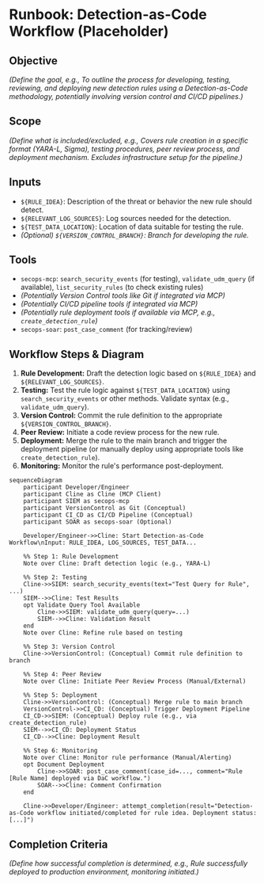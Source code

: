 # Runbook: Detection-as-Code Workflow (Placeholder)

## Objective

*(Define the goal, e.g., To outline the process for developing, testing, reviewing, and deploying new detection rules using a Detection-as-Code methodology, potentially involving version control and CI/CD pipelines.)*

## Scope

*(Define what is included/excluded, e.g., Covers rule creation in a specific format (YARA-L, Sigma), testing procedures, peer review process, and deployment mechanism. Excludes infrastructure setup for the pipeline.)*

## Inputs

*   `${RULE_IDEA}`: Description of the threat or behavior the new rule should detect.
*   `${RELEVANT_LOG_SOURCES}`: Log sources needed for the detection.
*   `${TEST_DATA_LOCATION}`: Location of data suitable for testing the rule.
*   *(Optional) `${VERSION_CONTROL_BRANCH}`: Branch for developing the rule.*

## Tools

*   `secops-mcp`: `search_security_events` (for testing), `validate_udm_query` (if available), `list_security_rules` (to check existing rules)
*   *(Potentially Version Control tools like Git if integrated via MCP)*
*   *(Potentially CI/CD pipeline tools if integrated via MCP)*
*   *(Potentially rule deployment tools if available via MCP, e.g., `create_detection_rule`)*
*   `secops-soar`: `post_case_comment` (for tracking/review)

## Workflow Steps & Diagram

1.  **Rule Development:** Draft the detection logic based on `${RULE_IDEA}` and `${RELEVANT_LOG_SOURCES}`.
2.  **Testing:** Test the rule logic against `${TEST_DATA_LOCATION}` using `search_security_events` or other methods. Validate syntax (e.g., `validate_udm_query`).
3.  **Version Control:** Commit the rule definition to the appropriate `${VERSION_CONTROL_BRANCH}`.
4.  **Peer Review:** Initiate a code review process for the new rule.
5.  **Deployment:** Merge the rule to the main branch and trigger the deployment pipeline (or manually deploy using appropriate tools like `create_detection_rule`).
6.  **Monitoring:** Monitor the rule's performance post-deployment.

```{mermaid}
sequenceDiagram
    participant Developer/Engineer
    participant Cline as Cline (MCP Client)
    participant SIEM as secops-mcp
    participant VersionControl as Git (Conceptual)
    participant CI_CD as CI/CD Pipeline (Conceptual)
    participant SOAR as secops-soar (Optional)

    Developer/Engineer->>Cline: Start Detection-as-Code Workflow\nInput: RULE_IDEA, LOG_SOURCES, TEST_DATA...

    %% Step 1: Rule Development
    Note over Cline: Draft detection logic (e.g., YARA-L)

    %% Step 2: Testing
    Cline->>SIEM: search_security_events(text="Test Query for Rule", ...)
    SIEM-->>Cline: Test Results
    opt Validate Query Tool Available
        Cline->>SIEM: validate_udm_query(query=...)
        SIEM-->>Cline: Validation Result
    end
    Note over Cline: Refine rule based on testing

    %% Step 3: Version Control
    Cline->>VersionControl: (Conceptual) Commit rule definition to branch

    %% Step 4: Peer Review
    Note over Cline: Initiate Peer Review Process (Manual/External)

    %% Step 5: Deployment
    Cline->>VersionControl: (Conceptual) Merge rule to main branch
    VersionControl->>CI_CD: (Conceptual) Trigger Deployment Pipeline
    CI_CD->>SIEM: (Conceptual) Deploy rule (e.g., via create_detection_rule)
    SIEM-->>CI_CD: Deployment Status
    CI_CD-->>Cline: Deployment Result

    %% Step 6: Monitoring
    Note over Cline: Monitor rule performance (Manual/Alerting)
    opt Document Deployment
        Cline->>SOAR: post_case_comment(case_id=..., comment="Rule [Rule Name] deployed via DaC workflow.")
        SOAR-->>Cline: Comment Confirmation
    end

    Cline->>Developer/Engineer: attempt_completion(result="Detection-as-Code workflow initiated/completed for rule idea. Deployment status: [...]")

```

## Completion Criteria

*(Define how successful completion is determined, e.g., Rule successfully deployed to production environment, monitoring initiated.)*
